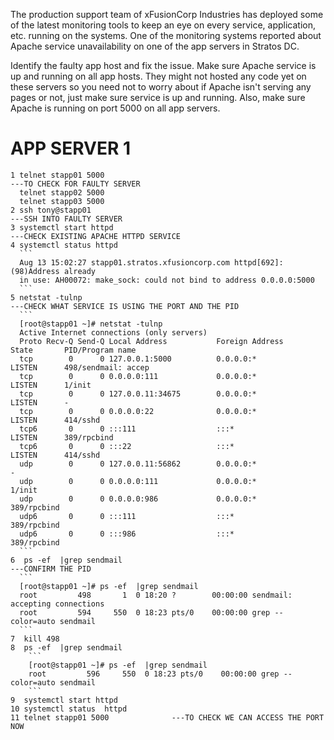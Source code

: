 The production support team of xFusionCorp Industries has deployed some of the 
latest monitoring tools to keep an eye on every service, application, etc. 
running on the systems. One of the monitoring systems reported about Apache 
service unavailability on one of the app servers in Stratos DC.

Identify the faulty app host and fix the issue. Make sure Apache service is up 
and running on all app hosts. They might not hosted any code yet on these servers
 so you need not to worry about if Apache isn't serving any pages or not, just 
 make sure service is up and running. Also, make sure Apache is running on port 
 5000 on all app servers.


APP SERVER 1
==============
    1 telnet stapp01 5000                                                                     ---TO CHECK FOR FAULTY SERVER
      telnet stapp02 5000
      telnet stapp03 5000
    2 ssh tony@stapp01                                                                        ---SSH INTO FAULTY SERVER
    3 systemctl start httpd                                                                   ---CHECK EXISTING APACHE HTTPD SERVICE
    4 systemctl status httpd
      ```
      Aug 13 15:02:27 stapp01.stratos.xfusioncorp.com httpd[692]: (98)Address already 
      in use: AH00072: make_sock: could not bind to address 0.0.0.0:5000
      ```
    5 netstat -tulnp                                                                         ---CHECK WHAT SERVICE IS USING THE PORT AND THE PID
      ```
      [root@stapp01 ~]# netstat -tulnp
      Active Internet connections (only servers)
      Proto Recv-Q Send-Q Local Address           Foreign Address         State       PID/Program name    
      tcp        0      0 127.0.0.1:5000          0.0.0.0:*               LISTEN      498/sendmail: accep 
      tcp        0      0 0.0.0.0:111             0.0.0.0:*               LISTEN      1/init              
      tcp        0      0 127.0.0.11:34675        0.0.0.0:*               LISTEN      -                   
      tcp        0      0 0.0.0.0:22              0.0.0.0:*               LISTEN      414/sshd            
      tcp6       0      0 :::111                  :::*                    LISTEN      389/rpcbind         
      tcp6       0      0 :::22                   :::*                    LISTEN      414/sshd            
      udp        0      0 127.0.0.11:56862        0.0.0.0:*                           -                   
      udp        0      0 0.0.0.0:111             0.0.0.0:*                           1/init              
      udp        0      0 0.0.0.0:986             0.0.0.0:*                           389/rpcbind         
      udp6       0      0 :::111                  :::*                                389/rpcbind         
      udp6       0      0 :::986                  :::*                                389/rpcbind
      ```
    6  ps -ef  |grep sendmail                                                                 ---CONFIRM THE PID
      ```
      [root@stapp01 ~]# ps -ef  |grep sendmail
      root         498       1  0 18:20 ?        00:00:00 sendmail: accepting connections
      root         594     550  0 18:23 pts/0    00:00:00 grep --color=auto sendmail
      ```
    7  kill 498
    8  ps -ef  |grep sendmail
        ```
        [root@stapp01 ~]# ps -ef  |grep sendmail
        root         596     550  0 18:23 pts/0    00:00:00 grep --color=auto sendmail
        ```
    9  systemctl start httpd
    10 systemctl status  httpd
    11 telnet stapp01 5000              ---TO CHECK WE CAN ACCESS THE PORT NOW 
